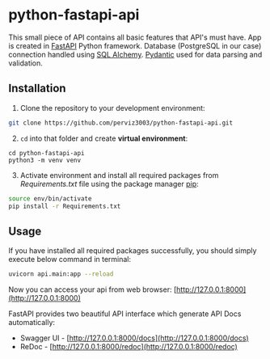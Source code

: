 # python-fastapi-api

This small piece of API contains all basic features that API's must have. App is created in [FastAPI](https://github.com/tiangolo/fastapi) Python framework. Database (PostgreSQL in our case) connection handled using [SQL Alchemy](https://github.com/sqlalchemy/sqlalchemy). [Pydantic](https://github.com/samuelcolvin/pydantic/) used for data parsing and validation.

## Installation

1) Clone the repository to your development environment:

```bash
git clone https://github.com/perviz3003/python-fastapi-api.git
```

2) `cd` into that folder and create **virtual environment**:

```
cd python-fastapi-api
python3 -m venv venv
```

3) Activate environment and install all required packages from *Requirements.txt* file using the package manager [pip](https://pip.pypa.io/en/stable/):

```bash
source env/bin/activate
pip install -r Requirements.txt
```

## Usage

If you have installed all required packages successfully, you should simply execute below command in terminal:

```bash
uvicorn api.main:app --reload
```

Now you can access your api from web browser: [http://127.0.0.1:8000](http://127.0.0.1:8000)

FastAPI provides two beautiful API interface which generate API Docs automatically:

* Swagger UI - [http://127.0.0.1:8000/docs](http://127.0.0.1:8000/docs)
* ReDoc - [http://127.0.0.1:8000/redoc](http://127.0.0.1:8000/redoc)
